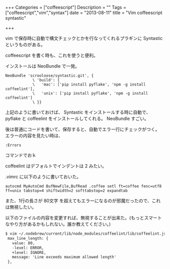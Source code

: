 +++
Categories = ["coffeescript"]
Description = ""
Tags = ["coffeescript","vim","syntax"]
date =  "2013-08-11"
title = "Vim coffeescript syntastic"

+++

vim で保存時に自動で構文チェックとかを行なってくれるプラギンに
Syntastic というものがある。

coffeescript を書く時も、これを使うと便利。

インストールは NeoBundle で一発。

```vim
NeoBundle 'scrooloose/syntastic.git', {
            \ 'build': {
            \   'mac': ['pip install pyflake', 'npm -g install coffeelint'],
            \   'unix': ['pip install pyflake', 'npm -g install coffeelint']
            \ }}
```

上記のように書いておけば、 Syntastic をインストールする時に自動で、
pyflake と coffeelint をインストールしてくれる。 NeoBundle
すごい。

後は普通にコードを書いて、保存すると、自動でエラー行にチェックがつく。
エラーの内容を見たい時は、

```vim
:Errors
```

コマンドでおｋ

coffeelint はデフォルトでインデントは 2 みたい。

.vimrc に以下のように書いておいた。

```vim
autocmd MyAutoCmd BufNewFile,BufRead .coffee setl ft=coffee fenc=utf8 ff=unix tabstop=4 shiftwidth=2 softtabstop=2 expandtab
```

また、1行の長さが 80文字
を超えてもエラーになるのが邪魔だったので、これは無視したい。

以下のファイルの内容を変更すれば、無視することが出来た。(もっとスマートなやり方があるかもしれない。誰か教えてください。)

```diff
$ vim ~/.nodebrew/current/lib/node_modules/coffeelint/lib/coffeelint.js
 max_line_length: {
   value: 80,
   -level: ERROR,
   +level: IGNORE,
   message: 'Line exceeds maximum allowed length'
 },
```
